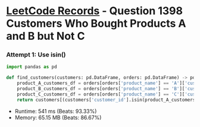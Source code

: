 # [LeetCode Records](../../README.md) - Question 1398 Customers Who Bought Products A and B but Not C

### Attempt 1: Use isin()
```py
import pandas as pd

def find_customers(customers: pd.DataFrame, orders: pd.DataFrame) -> pd.DataFrame:
    product_A_customers_df = orders[orders['product_name'] == 'A']['customer_id']
    product_B_customers_df = orders[orders['product_name'] == 'B']['customer_id']
    product_C_customers_df = orders[orders['product_name'] == 'C']['customer_id']
    return customers[(customers['customer_id'].isin(product_A_customers_df)) & (customers['customer_id'].isin(product_B_customers_df)) & ~(customers['customer_id'].isin(product_C_customers_df))]
```
- Runtime: 541 ms (Beats: 93.33%)
- Memory: 65.15 MB (Beats: 86.67%)

<br>
